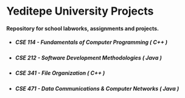 # Yeditepe University Projects

#### Repository for school labworks, assignments and projects.


- ##### CSE 114 - Fundamentals of Computer Programming ( C++ )
- ##### CSE 212 - Software Development Methodologies ( Java )
- ##### CSE 341 - File Organization ( C++ )
- ##### CSE 471 - Data Communications & Computer Networks ( Java )
